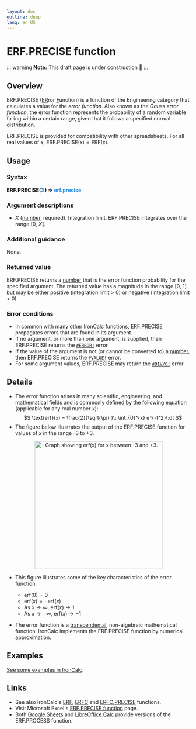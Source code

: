 ```yaml
---
layout: doc
outline: deep
lang: en-US
---
```

# ERF.PRECISE function
::: warning
**Note:** This draft page is under construction 🚧
:::
## Overview
ERF.PRECISE (<u>ER</u>ror <u>F</u>unction) is a function of the Engineering category that calculates a value for the _error function_. Also known as the _Gauss error function_, the error function represents the probability of a random variable falling within a certain range, given that it follows a specified normal distribution.

ERF.PRECISE is provided for compatibility with other spreadsheets. For all real values of $x$, $\text{ERF.PRECISE}(x)=\text{ERF}(x)$.
## Usage
### Syntax
**ERF.PRECISE(<span title="Number" style="color:#1E88E5">X</span>) => <span title="Number" style="color:#1E88E5">erf.precise</span>**
### Argument descriptions
* *X* ([number](/features/value-types#numbers), required). Integration limit. ERF.PRECISE integrates over the range [0, _X_].
### Additional guidance
None.
### Returned value
ERF.PRECISE returns a [number](/features/value-types#numbers) that is the error function probability for the specified argument. The returned value has a magnitude in the range [0, 1] but may be either positive (integration limit > 0) or negative (integration limit < 0).
### Error conditions
* In common with many other IronCalc functions, ERF.PRECISE propagates errors that are found in its argument.
* If no argument, or more than one argument, is supplied, then ERF.PRECISE returns the [`#ERROR!`](/features/error-types.md#error) error.
* If the value of the argument is not (or cannot be converted to) a [number](/features/value-types#numbers), then ERF.PRECISE returns the [`#VALUE!`](/features/error-types.md#value) error.
* For some argument values, ERF.PRECISE may return the [`#DIV/0!`](/features/error-types.md#div-0) error.

<!--@include: ../markdown-snippets/error-type-details.txt-->
## Details
* The error function arises in many scientific, engineering, and mathematical fields and is commonly defined by the following equation (applicable for any real number $x$):
$$
\text{erf}(x) = \frac{2}{\sqrt{\pi} }\: \int_{0}^{x} e^{-t^2}\:dt
$$
* The figure below illustrates the output of the ERF.PRECISE function for values of $x$ in the range -3 to +3.
<center><img src="/functions/images/error-function-curve.png" width="350" alt="Graph showing erf(x) for x between -3 and +3."></center>

* This figure illustrates some of the key characteristics of the error function:

  * $\text{erf}(0) = 0$
  * $\text{erf}(x) = -\text{erf}(x)$
  * As $x \rightarrow \infty$, $\text{erf}(x) \rightarrow 1$
  * As $x \rightarrow -\infty$, $\text{erf}(x) \rightarrow -1$

* The error function is a [transcendental](https://en.wikipedia.org/wiki/Transcendental_function), non-algebraic mathematical function. IronCalc implements the ERF.PRECISE function by numerical approximation.
## Examples
[See some examples in IronCalc](https://app.ironcalc.com/?example=erf-precise).

## Links
* See also IronCalc's [ERF](/functions/engineering/erf.md), [ERFC](/functions/engineering/erfc.md) and [ERFC.PRECISE](/functions/engineering/erfc-precise.md) functions.
* Visit Microsoft Excel's [ERF.PRECISE function](https://support.microsoft.com/en-gb/office/erf-precise-function-9a349593-705c-4278-9a98-e4122831a8e0) page.
* Both [Google Sheets](https://support.google.com/docs/answer/9386210) and [LibreOffice Calc](https://wiki.documentfoundation.org/Documentation/Calc_Functions/ERF.PRECISE) provide versions of the ERF.PROCESS function.